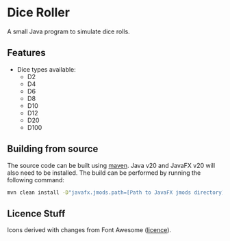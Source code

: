 # Dice Roller

A small Java program to simulate dice rolls.

## Features

* Dice types available:
  * D2
  * D4
  * D6
  * D8
  * D10
  * D12
  * D20
  * D100

## Building from source

The source code can be built using [maven](https://maven.apache.org/index.html). Java v20 and JavaFX v20 will also need to be installed. The build can be performed by running the following command:

``` bash
mvn clean install -D"javafx.jmods.path=[Path to JavaFX jmods directory]"
```

## Licence Stuff

Icons derived with changes from Font Awesome ([licence](https://fontawesome.com/license/free)).
